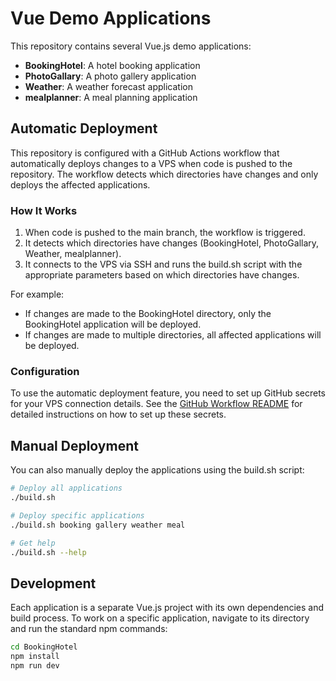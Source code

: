# Vue Demo Applications

This repository contains several Vue.js demo applications:

- **BookingHotel**: A hotel booking application
- **PhotoGallary**: A photo gallery application
- **Weather**: A weather forecast application
- **mealplanner**: A meal planning application

## Automatic Deployment

This repository is configured with a GitHub Actions workflow that automatically deploys changes to a VPS when code is pushed to the repository. The workflow detects which directories have changes and only deploys the affected applications.

### How It Works

1. When code is pushed to the main branch, the workflow is triggered.
2. It detects which directories have changes (BookingHotel, PhotoGallary, Weather, mealplanner).
3. It connects to the VPS via SSH and runs the build.sh script with the appropriate parameters based on which directories have changes.

For example:
- If changes are made to the BookingHotel directory, only the BookingHotel application will be deployed.
- If changes are made to multiple directories, all affected applications will be deployed.

### Configuration

To use the automatic deployment feature, you need to set up GitHub secrets for your VPS connection details. See the [GitHub Workflow README](.github/workflows/README.md) for detailed instructions on how to set up these secrets.

## Manual Deployment

You can also manually deploy the applications using the build.sh script:

```bash
# Deploy all applications
./build.sh

# Deploy specific applications
./build.sh booking gallery weather meal

# Get help
./build.sh --help
```

## Development

Each application is a separate Vue.js project with its own dependencies and build process. To work on a specific application, navigate to its directory and run the standard npm commands:

```bash
cd BookingHotel
npm install
npm run dev
```
